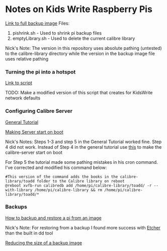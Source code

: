 # Notes on Kids Write Raspberry Pis

[Link to full backup image](https://drive.google.com/open?id=0BxYBcpvxFaf5c3pMMk5JUk5CaUk)
Files: 
1. pishrink.sh - Used to shrink pi backup files
2. emptyLibrary.sh - Used to delete the current calibre library

Nick's Note: The version in this repository uses absolute pathing (untested) to the calibre-library directory while the version in the backup image file uses relative pathing

### Turning the pi into a hotspot
[Link to script](https://github.com/harryallerston/RPI-Wireless-Hotspot)

TODO: Make a modified version of this script that creates for KidsWrite network defaults 

### Configuring Calibre Server
[General Tutorial](https://www.digitalocean.com/community/tutorials/how-to-create-a-calibre-ebook-server-on-ubuntu-14-04)

[Making Server start on boot](http://thanosk.net/content/running-calibre-server-service-under-systemd) 


Nick's Notes: Steps 1-3 and step 5 in the General Tutorial worked fine. Step 4 did not work.
Instead of Step 4 in the general tutorial use [this](http://thanosk.net/content/running-calibre-server-service-under-systemd)  to make the calibre-server start on boot

For Step 5 the tutorial made some pathing mistakes in his cron command. I've corrected and modified his command below:

```
#This version of the command adds the books in the calibre-library/toadd folder to the Calibre library on reboot
@reboot xvfb-run calibredb add /home/pi/calibre-library/toadd/ -r --with-library /home/pi/calibre-library && rm /home/pi/calibre-library/toadd/*
```

### Backups
[How to backup and restore a pi from an image](https://beebom.com/how-clone-raspberry-pi-sd-card-windows-linux-macos/)

Nick's Note: For restoring from a backup I found more success with [Etcher](https://etcher.io/) than the built in dd tool 

[Reducing the size of a backup image](https://github.com/Drewsif/PiShrink)
